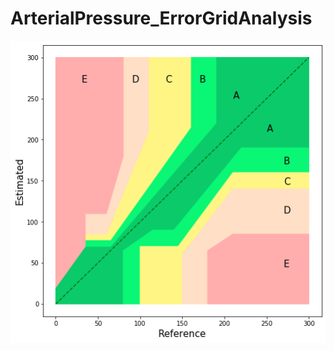 # ArterialPressure_ErrorGridAnalysis
![Image](./ArterialPressure_ErrorGrid/systolic.png "Example Image") 
